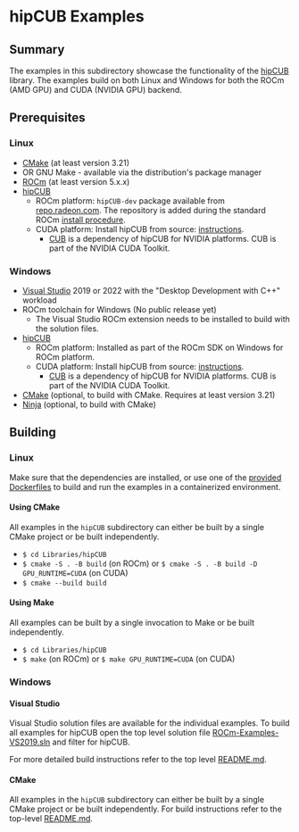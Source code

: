 # hipCUB Examples

## Summary
The examples in this subdirectory showcase the functionality of the [hipCUB](https://github.com/ROCmSoftwarePlatform/hipCUB) library. The examples build on both Linux and Windows for both the ROCm (AMD GPU) and CUDA (NVIDIA GPU) backend.

## Prerequisites
### Linux
- [CMake](https://cmake.org/download/) (at least version 3.21)
- OR GNU Make - available via the distribution's package manager
- [ROCm](https://rocm.docs.amd.com/projects/HIP/en/latest/install/install.html) (at least version 5.x.x)
- [hipCUB](https://github.com/ROCmSoftwarePlatform/hipCUB)
    - ROCm platform: `hipCUB-dev` package available from [repo.radeon.com](https://repo.radeon.com/rocm/). The repository is added during the standard ROCm [install procedure](https://rocm.docs.amd.com/projects/HIP/en/latest/install/install.html).
    - CUDA platform: Install hipCUB from source: [instructions](https://github.com/ROCmSoftwarePlatform/hipCUB#build-and-install).
      - [CUB](https://github.com/NVIDIA/cub) is a dependency of hipCUB for NVIDIA platforms. CUB is part of the NVIDIA CUDA Toolkit.

### Windows
- [Visual Studio](https://visualstudio.microsoft.com/) 2019 or 2022 with the "Desktop Development with C++" workload
- ROCm toolchain for Windows (No public release yet)
    - The Visual Studio ROCm extension needs to be installed to build with the solution files.
- [hipCUB](https://github.com/ROCmSoftwarePlatform/hipCUB)
    - ROCm platform: Installed as part of the ROCm SDK on Windows for ROCm platform.
    - CUDA platform: Install hipCUB from source: [instructions](https://github.com/ROCmSoftwarePlatform/hipCUB#build-and-install).
      - [CUB](https://github.com/NVIDIA/cub) is a dependency of hipCUB for NVIDIA platforms. CUB is part of the NVIDIA CUDA Toolkit.
- [CMake](https://cmake.org/download/) (optional, to build with CMake. Requires at least version 3.21)
- [Ninja](https://ninja-build.org/) (optional, to build with CMake)

## Building
### Linux
Make sure that the dependencies are installed, or use one of the [provided Dockerfiles](../../Dockerfiles/) to build and run the examples in a containerized environment.

#### Using CMake
All examples in the `hipCUB` subdirectory can either be built by a single CMake project or be built independently.

- `$ cd Libraries/hipCUB`
- `$ cmake -S . -B build` (on ROCm) or `$ cmake -S . -B build -D GPU_RUNTIME=CUDA` (on CUDA)
- `$ cmake --build build`

#### Using Make
All examples can be built by a single invocation to Make or be built independently.

- `$ cd Libraries/hipCUB`
- `$ make` (on ROCm) or `$ make GPU_RUNTIME=CUDA` (on CUDA)

### Windows
#### Visual Studio
Visual Studio solution files are available for the individual examples. To build all examples for hipCUB open the top level solution file [ROCm-Examples-VS2019.sln](../../ROCm-Examples-VS2019.sln) and filter for hipCUB.

For more detailed build instructions refer to the top level [README.md](../../README.md#visual-studio).

#### CMake
All examples in the `hipCUB` subdirectory can either be built by a single CMake project or be built independently. For build instructions refer to the top-level [README.md](../../README.md#cmake-2).
